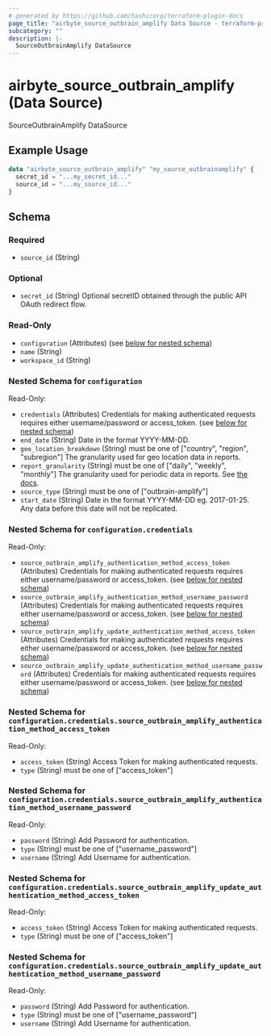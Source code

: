 ```yaml
---
# generated by https://github.com/hashicorp/terraform-plugin-docs
page_title: "airbyte_source_outbrain_amplify Data Source - terraform-provider-airbyte"
subcategory: ""
description: |-
  SourceOutbrainAmplify DataSource
---
```


# airbyte_source_outbrain_amplify (Data Source)

SourceOutbrainAmplify DataSource

## Example Usage

```terraform
data "airbyte_source_outbrain_amplify" "my_source_outbrainamplify" {
  secret_id = "...my_secret_id..."
  source_id = "...my_source_id..."
}
```

<!-- schema generated by tfplugindocs -->
## Schema

### Required

- `source_id` (String)

### Optional

- `secret_id` (String) Optional secretID obtained through the public API OAuth redirect flow.

### Read-Only

- `configuration` (Attributes) (see [below for nested schema](#nestedatt--configuration))
- `name` (String)
- `workspace_id` (String)

<a id="nestedatt--configuration"></a>
### Nested Schema for `configuration`

Read-Only:

- `credentials` (Attributes) Credentials for making authenticated requests requires either username/password or access_token. (see [below for nested schema](#nestedatt--configuration--credentials))
- `end_date` (String) Date in the format YYYY-MM-DD.
- `geo_location_breakdown` (String) must be one of ["country", "region", "subregion"]
The granularity used for geo location data in reports.
- `report_granularity` (String) must be one of ["daily", "weekly", "monthly"]
The granularity used for periodic data in reports. See <a href="https://amplifyv01.docs.apiary.io/#reference/performance-reporting/periodic/retrieve-performance-statistics-for-all-marketer-campaigns-by-periodic-breakdown">the docs</a>.
- `source_type` (String) must be one of ["outbrain-amplify"]
- `start_date` (String) Date in the format YYYY-MM-DD eg. 2017-01-25. Any data before this date will not be replicated.

<a id="nestedatt--configuration--credentials"></a>
### Nested Schema for `configuration.credentials`

Read-Only:

- `source_outbrain_amplify_authentication_method_access_token` (Attributes) Credentials for making authenticated requests requires either username/password or access_token. (see [below for nested schema](#nestedatt--configuration--credentials--source_outbrain_amplify_authentication_method_access_token))
- `source_outbrain_amplify_authentication_method_username_password` (Attributes) Credentials for making authenticated requests requires either username/password or access_token. (see [below for nested schema](#nestedatt--configuration--credentials--source_outbrain_amplify_authentication_method_username_password))
- `source_outbrain_amplify_update_authentication_method_access_token` (Attributes) Credentials for making authenticated requests requires either username/password or access_token. (see [below for nested schema](#nestedatt--configuration--credentials--source_outbrain_amplify_update_authentication_method_access_token))
- `source_outbrain_amplify_update_authentication_method_username_password` (Attributes) Credentials for making authenticated requests requires either username/password or access_token. (see [below for nested schema](#nestedatt--configuration--credentials--source_outbrain_amplify_update_authentication_method_username_password))

<a id="nestedatt--configuration--credentials--source_outbrain_amplify_authentication_method_access_token"></a>
### Nested Schema for `configuration.credentials.source_outbrain_amplify_authentication_method_access_token`

Read-Only:

- `access_token` (String) Access Token for making authenticated requests.
- `type` (String) must be one of ["access_token"]


<a id="nestedatt--configuration--credentials--source_outbrain_amplify_authentication_method_username_password"></a>
### Nested Schema for `configuration.credentials.source_outbrain_amplify_authentication_method_username_password`

Read-Only:

- `password` (String) Add Password for authentication.
- `type` (String) must be one of ["username_password"]
- `username` (String) Add Username for authentication.


<a id="nestedatt--configuration--credentials--source_outbrain_amplify_update_authentication_method_access_token"></a>
### Nested Schema for `configuration.credentials.source_outbrain_amplify_update_authentication_method_access_token`

Read-Only:

- `access_token` (String) Access Token for making authenticated requests.
- `type` (String) must be one of ["access_token"]


<a id="nestedatt--configuration--credentials--source_outbrain_amplify_update_authentication_method_username_password"></a>
### Nested Schema for `configuration.credentials.source_outbrain_amplify_update_authentication_method_username_password`

Read-Only:

- `password` (String) Add Password for authentication.
- `type` (String) must be one of ["username_password"]
- `username` (String) Add Username for authentication.


